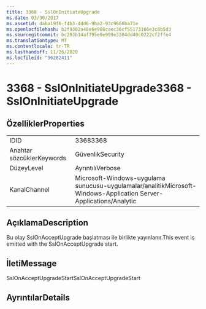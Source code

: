 ```yaml
---
title: 3368 - SslOnInitiateUpgrade
ms.date: 03/30/2017
ms.assetid: daba19f6-f4b3-4dd6-9ba2-93c9666ba71e
ms.openlocfilehash: b2f9302a48e6e988caec36cf55173166e3c8b5d3
ms.sourcegitcommit: bc293b14af795e0e999e3304dd40c0222cf2ffe4
ms.translationtype: MT
ms.contentlocale: tr-TR
ms.lasthandoff: 11/26/2020
ms.locfileid: "96282411"
---
```

# <a name="3368---ssloninitiateupgrade"></a><span data-ttu-id="5e7e8-102">3368 - SslOnInitiateUpgrade</span><span class="sxs-lookup"><span data-stu-id="5e7e8-102">3368 - SslOnInitiateUpgrade</span></span>

## <a name="properties"></a><span data-ttu-id="5e7e8-103">Özellikler</span><span class="sxs-lookup"><span data-stu-id="5e7e8-103">Properties</span></span>  
  
|||  
|-|-|  
|<span data-ttu-id="5e7e8-104">ID</span><span class="sxs-lookup"><span data-stu-id="5e7e8-104">ID</span></span>|<span data-ttu-id="5e7e8-105">3368</span><span class="sxs-lookup"><span data-stu-id="5e7e8-105">3368</span></span>|  
|<span data-ttu-id="5e7e8-106">Anahtar sözcükler</span><span class="sxs-lookup"><span data-stu-id="5e7e8-106">Keywords</span></span>|<span data-ttu-id="5e7e8-107">Güvenlik</span><span class="sxs-lookup"><span data-stu-id="5e7e8-107">Security</span></span>|  
|<span data-ttu-id="5e7e8-108">Düzey</span><span class="sxs-lookup"><span data-stu-id="5e7e8-108">Level</span></span>|<span data-ttu-id="5e7e8-109">Ayrıntılı</span><span class="sxs-lookup"><span data-stu-id="5e7e8-109">Verbose</span></span>|  
|<span data-ttu-id="5e7e8-110">Kanal</span><span class="sxs-lookup"><span data-stu-id="5e7e8-110">Channel</span></span>|<span data-ttu-id="5e7e8-111">Microsoft-Windows-uygulama sunucusu-uygulamalar/analitik</span><span class="sxs-lookup"><span data-stu-id="5e7e8-111">Microsoft-Windows-Application Server-Applications/Analytic</span></span>|  
  
## <a name="description"></a><span data-ttu-id="5e7e8-112">Açıklama</span><span class="sxs-lookup"><span data-stu-id="5e7e8-112">Description</span></span>  

 <span data-ttu-id="5e7e8-113">Bu olay SslOnAcceptUpgrade başlatması ile birlikte yayınlanır.</span><span class="sxs-lookup"><span data-stu-id="5e7e8-113">This event is emitted with the SslOnAcceptUpgrade start.</span></span>  
  
## <a name="message"></a><span data-ttu-id="5e7e8-114">İleti</span><span class="sxs-lookup"><span data-stu-id="5e7e8-114">Message</span></span>  

 <span data-ttu-id="5e7e8-115">SslOnAcceptUpgradeStart</span><span class="sxs-lookup"><span data-stu-id="5e7e8-115">SslOnAcceptUpgradeStart</span></span>  
  
## <a name="details"></a><span data-ttu-id="5e7e8-116">Ayrıntılar</span><span class="sxs-lookup"><span data-stu-id="5e7e8-116">Details</span></span>
